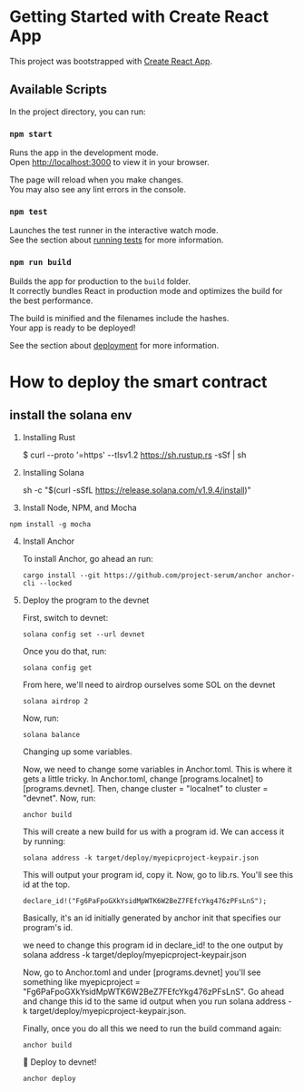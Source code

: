 # Getting Started with Create React App

This project was bootstrapped with [Create React App](https://github.com/facebook/create-react-app).

## Available Scripts

In the project directory, you can run:

### `npm start`

Runs the app in the development mode.\
Open [http://localhost:3000](http://localhost:3000) to view it in your browser.

The page will reload when you make changes.\
You may also see any lint errors in the console.

### `npm test`

Launches the test runner in the interactive watch mode.\
See the section about [running tests](https://facebook.github.io/create-react-app/docs/running-tests) for more information.

### `npm run build`

Builds the app for production to the `build` folder.\
It correctly bundles React in production mode and optimizes the build for the best performance.

The build is minified and the filenames include the hashes.\
Your app is ready to be deployed!

See the section about [deployment](https://facebook.github.io/create-react-app/docs/deployment) for more information.

# How to deploy the smart contract 

## install the solana env
 1. Installing Rust
    
    $ curl --proto '=https' --tlsv1.2 https://sh.rustup.rs -sSf | sh

 2. Installing Solana
   
    sh -c "$(curl -sSfL https://release.solana.com/v1.9.4/install)"

 3.  Install Node, NPM, and Mocha

    npm install -g mocha

 4. Install Anchor

    To install Anchor, go ahead an run:

        cargo install --git https://github.com/project-serum/anchor anchor-cli --locked

 5. Deploy the program to the devnet
   
    First, switch to devnet:

        solana config set --url devnet

    Once you do that, run:

        solana config get

    From here, we'll need to airdrop ourselves some SOL on the devnet

        solana airdrop 2

    Now, run:

        solana balance

    Changing up some variables.

    Now, we need to change some variables in Anchor.toml. This is where it gets a little tricky.
    In Anchor.toml, change [programs.localnet] to [programs.devnet].
    Then, change cluster = "localnet" to cluster = "devnet".
    Now, run:

        anchor build

    This will create a new build for us with a program id. We can access it by running:

        solana address -k target/deploy/myepicproject-keypair.json

    This will output your program id, copy it. 
    Now, go to lib.rs. You'll see this id at the top.

        declare_id!("Fg6PaFpoGXkYsidMpWTK6W2BeZ7FEfcYkg476zPFsLnS");

    Basically, it's an id initially generated by anchor init that specifies our program's id.

    we need to change this program id in declare_id! to the one output by solana address -k target/deploy/myepicproject-keypair.json

    Now, go to Anchor.toml and under [programs.devnet] you'll see something like myepicproject = "Fg6PaFpoGXkYsidMpWTK6W2BeZ7FEfcYkg476zPFsLnS". Go ahead and change this id to the same id output when you run solana address -k target/deploy/myepicproject-keypair.json.


    Finally, once you do all this we need to run the build command again:

        anchor build

    🚀 Deploy to devnet!

        anchor deploy

    
